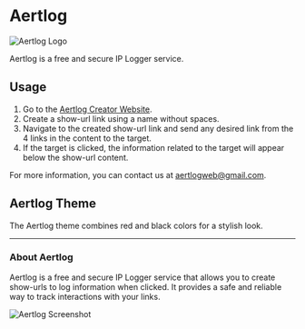 # Aertlog

![Aertlog Logo](https://aertlog.pythonanywhere.com/static/img/logo.png)

Aertlog is a free and secure IP Logger service.

## Usage

1. Go to the [Aertlog Creator Website](https://aertlog.pythonanywhere.com/creator).
2. Create a show-url link using a name without spaces.
3. Navigate to the created show-url link and send any desired link from the 4 links in the content to the target.
4. If the target is clicked, the information related to the target will appear below the show-url content.

For more information, you can contact us at [aertlogweb@gmail.com](mailto:aertlogweb@gmail.com).

## Aertlog Theme

The Aertlog theme combines red and black colors for a stylish look.

---

### About Aertlog

Aertlog is a free and secure IP Logger service that allows you to create show-urls to log information when clicked. It provides a safe and reliable way to track interactions with your links.

![Aertlog Screenshot](https://aertlog.pythonanywhere.com/static/img/screenshot.png)
